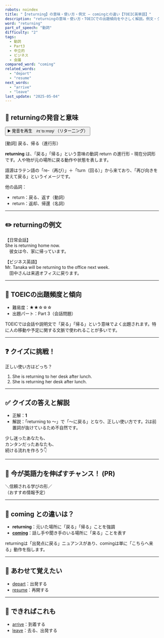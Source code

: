```yaml
---
robots: noindex
title: "【returning】の意味・使い方・例文 ― comingとの違い【TOEIC英単語】"
description: "returningの意味・使い方・TOEICでの出題傾向をやさしく解説。例文・クイズ付きでcomingとの違いもわかりやすく学べます。"
word: "returning"
part_of_speech: "動詞"
difficulty: "2"
tags:
  - 動詞
  - Part3
  - 中立的
  - ビジネス
  - 会議
compared_word: "coming"
related_words:
  - "depart"
  - "resume"
next_words:
  - "arrive"
  - "leave"
last_update: "2025-05-04"
---
```


## 🔰 returningの発音と意味

<button class="play-audio" onclick="playTTS('returning')">
  <span class="play-audio-main">
    ▶️ 発音を再生　/rɪˈtɜːrnɪŋ/
  </span>
  <span class="play-audio-sub">
    （リター二ング）
  </span>
</button>

[動詞] 戻る、帰る（進行形）

**returning** は、「戻る」「帰る」という意味の動詞 return の進行形・現在分詞形です。人や物が元の場所に戻る動作や状態を表します。

語源はラテン語の「re-（再び）」＋「turn（回る）」から来ており、「再び向きを変えて戻る」というイメージです。

他の品詞：  
- return：戻る、返す（動詞）
- return：返却、帰還（名詞）

---

## ✏️ returningの例文

【日常会話】  
She is returning home now.  
　彼女は今、家に帰っています。

【ビジネス英語】  
Mr. Tanaka will be returning to the office next week.  
　田中さんは来週オフィスに戻ります。

---

## 🎯 TOEICの出題頻度と傾向

- 難易度：★★☆☆☆
- 出題パート：Part 3（会話問題）

TOEICでは会話や説明文で「戻る」「帰る」という意味でよく出題されます。特に人の移動や予定に関する文脈で使われることが多いです。

---

## ❓ クイズに挑戦！

正しい使い方はどっち？

1. She is returning to her desk after lunch.  
2. She is returning her desk after lunch.

---

## ✅ クイズの答えと解説

- 正解：**1**
- 解説：「returning to ～」で「～に戻る」となり、正しい使い方です。2は前置詞が抜けているため不自然です。

少し迷ったあなたも、  
カンタンだったあなたも、  
続ける流れを作ろう👇️

---

## 🚀 今が英語力を伸ばすチャンス！ (PR)

<div class="info-center">
＼信頼される学びの形／<br>  
（おすすめ情報予定）
</div>

---

## 🤔  coming との違いは？

- **returning**：元いた場所に「戻る」「帰る」ことを強調
- **[coming](/coming)**：話し手や聞き手のいる場所に「来る」ことを表す

returningは「出発点に戻る」ニュアンスがあり、comingは単に「こちらへ来る」動作を指します。

---

## 🧩 あわせて覚えたい

- [depart](/depart)：出発する
- [resume](/resume)：再開する

---

## 📖 できればこれも

- [arrive](/arrive)：到着する
- [leave](/leave)：去る、出発する

<!-- cvid: aid26_bid44 -->
